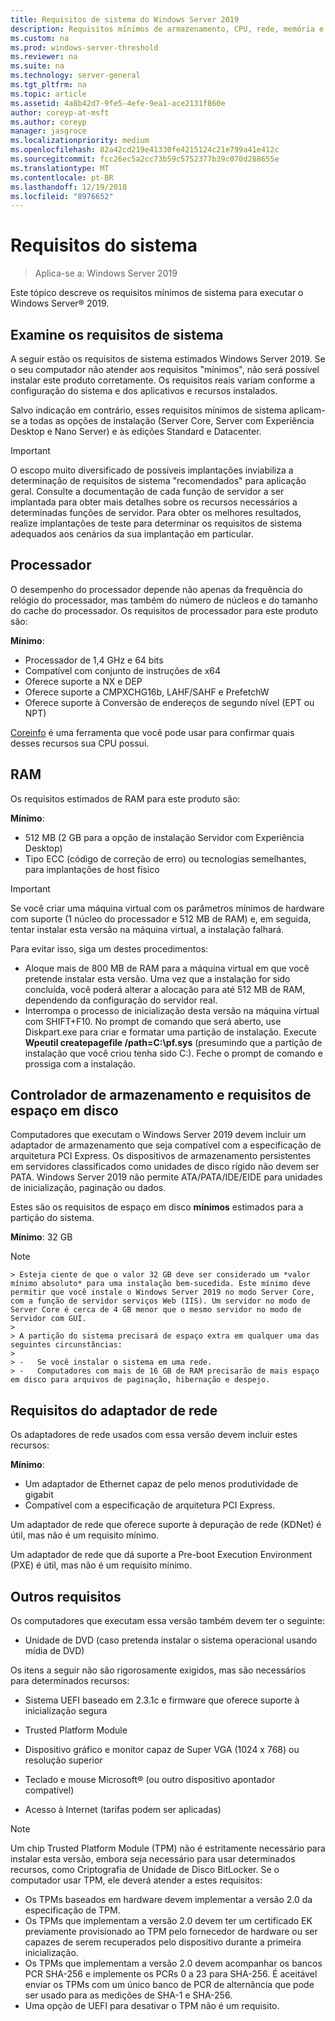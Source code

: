 ```yaml
---
title: Requisitos de sistema do Windows Server 2019
description: Requisitos mínimos de armazenamento, CPU, rede, memória e RAM em uma instalação limpa do Windows Server 2019.
ms.custom: na
ms.prod: windows-server-threshold
ms.reviewer: na
ms.suite: na
ms.technology: server-general
ms.tgt_pltfrm: na
ms.topic: article
ms.assetid: 4a8b42d7-9fe5-4efe-9ea1-ace2131f860e
author: coreyp-at-msft
ms.author: coreyp
manager: jasgroce
ms.localizationpriority: medium
ms.openlocfilehash: 82a42cd219e41330fe4215124c21e799a41e412c
ms.sourcegitcommit: fcc26ec5a2cc73b59c5752377b39c070d288655e
ms.translationtype: MT
ms.contentlocale: pt-BR
ms.lasthandoff: 12/19/2018
ms.locfileid: "8976652"
---
```

# Requisitos do sistema

>Aplica-se a: Windows Server 2019 

Este tópico descreve os requisitos mínimos de sistema para executar o Windows Server&reg; 2019.

## Examine os requisitos de sistema  
A seguir estão os requisitos de sistema estimados Windows Server 2019. Se o seu computador não atender aos requisitos "mínimos", não será possível instalar este produto corretamente. Os requisitos reais variam conforme a configuração do sistema e dos aplicativos e recursos instalados.

Salvo indicação em contrário, esses requisitos mínimos de sistema aplicam-se a todas as opções de instalação (Server Core, Server com Experiência Desktop e Nano Server) e às edições Standard e Datacenter.  

> [!IMPORTANT]  
> O escopo muito diversificado de possíveis implantações inviabiliza a determinação de requisitos de sistema "recomendados" para aplicação geral. Consulte a documentação de cada função de servidor a ser implantada para obter mais detalhes sobre os recursos necessários a determinadas funções de servidor. Para obter os melhores resultados, realize implantações de teste para determinar os requisitos de sistema adequados aos cenários da sua implantação em particular.  


## Processador  
O desempenho do processador depende não apenas da frequência do relógio do processador, mas também do número de núcleos e do tamanho do cache do processador. Os requisitos de processador para este produto são:  

**Mínimo**:  
- Processador de 1,4 GHz e 64 bits  
- Compatível com conjunto de instruções de x64  
- Oferece suporte a NX e DEP  
- Oferece suporte a CMPXCHG16b, LAHF/SAHF e PrefetchW  
- Oferece suporte à Conversão de endereços de segundo nível (EPT ou NPT)  

[Coreinfo](https://technet.microsoft.com/sysinternals/cc835722.aspx) é uma ferramenta que você pode usar para confirmar quais desses recursos sua CPU possui.

## RAM  
Os requisitos estimados de RAM para este produto são:  

**Mínimo**:  
- 512 MB (2 GB para a opção de instalação Servidor com Experiência Desktop)
- Tipo ECC (código de correção de erro) ou tecnologias semelhantes, para implantações de host físico

> [!IMPORTANT]  
> Se você criar uma máquina virtual com os parâmetros mínimos de hardware com suporte (1 núcleo do processador e 512 MB de RAM) e, em seguida, tentar instalar esta versão na máquina virtual, a instalação falhará.  
>   
> Para evitar isso, siga um destes procedimentos:  
>   
> -   Aloque mais de 800 MB de RAM para a máquina virtual em que você pretende instalar esta versão. Uma vez que a instalação for sido concluída, você poderá alterar a alocação para até 512 MB de RAM, dependendo da configuração do servidor real.  
> -   Interrompa o processo de inicialização desta versão na máquina virtual com SHIFT+F10. No prompt de comando que será aberto, use Diskpart.exe para criar e formatar uma partição de instalação. Execute **Wpeutil createpagefile /path=C:\pf.sys** (presumindo que a partição de instalação que você criou tenha sido C:). Feche o prompt de comando e prossiga com a instalação.  

## Controlador de armazenamento e requisitos de espaço em disco  
Computadores que executam o Windows Server 2019 devem incluir um adaptador de armazenamento que seja compatível com a especificação de arquitetura PCI Express. Os dispositivos de armazenamento persistentes em servidores classificados como unidades de disco rígido não devem ser PATA. Windows Server 2019 não permite ATA/PATA/IDE/EIDE para unidades de inicialização, paginação ou dados.  

Estes são os requisitos de espaço em disco **mínimos** estimados para a partição do sistema.  

**Mínimo**: 32 GB  

   > [!NOTE]  
    > Esteja ciente de que o valor 32 GB deve ser considerado um *valor mínimo absoluto* para uma instalação bem-sucedida. Este mínimo deve permitir que você instale o Windows Server 2019 no modo Server Core, com a função de servidor serviços Web (IIS). Um servidor no modo de Server Core é cerca de 4 GB menor que o mesmo servidor no modo de Servidor com GUI. 
    >   
    > A partição do sistema precisará de espaço extra em qualquer uma das seguintes circunstâncias:  
    >   
    > -   Se você instalar o sistema em uma rede.  
    > -   Computadores com mais de 16 GB de RAM precisarão de mais espaço em disco para arquivos de paginação, hibernação e despejo.  

## Requisitos do adaptador de rede  

Os adaptadores de rede usados com essa versão devem incluir estes recursos:  

**Mínimo**:  
- Um adaptador de Ethernet capaz de pelo menos produtividade de gigabit  
- Compatível com a especificação de arquitetura PCI Express.  

Um adaptador de rede que oferece suporte à depuração de rede (KDNet) é útil, mas não é um requisito mínimo.   

Um adaptador de rede que dá suporte a Pre-boot Execution Environment (PXE) é útil, mas não é um requisito mínimo.



## Outros requisitos  
Os computadores que executam essa versão também devem ter o seguinte:  

-   Unidade de DVD (caso pretenda instalar o sistema operacional usando mídia de DVD)  

Os itens a seguir não são rigorosamente exigidos, mas são necessários para determinados recursos:  

- Sistema UEFI baseado em 2.3.1c e firmware que oferece suporte à inicialização segura  
- Trusted Platform Module  

-   Dispositivo gráfico e monitor capaz de Super VGA (1024 x 768) ou resolução superior  

-   Teclado e mouse Microsoft&reg; (ou outro dispositivo apontador compatível)  

-   Acesso à Internet (tarifas podem ser aplicadas)  

>[!NOTE]  
> Um chip Trusted Platform Module (TPM) não é estritamente necessário para instalar esta versão, embora seja necessário para usar determinados recursos, como Criptografia de Unidade de Disco BitLocker. Se o computador usar TPM, ele deverá atender a estes requisitos:  
>  
>- Os TPMs baseados em hardware devem implementar a versão 2.0 da especificação de TPM.  
>- Os TPMs que implementam a versão 2.0 devem ter um certificado EK previamente provisionado ao TPM pelo fornecedor de hardware ou ser capazes de serem recuperados pelo dispositivo durante a primeira inicialização.  
>- Os TPMs que implementam a versão 2.0 devem acompanhar os bancos PCR SHA-256 e implemente os PCRs 0 a 23 para SHA-256. É aceitável enviar os TPMs com um único banco de PCR de alternância que pode ser usado para as medições de SHA-1 e SHA-256.  
>- Uma opção de UEFI para desativar o TPM não é um requisito.  
